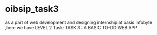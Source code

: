 # oibsip_task3
as a part of web development and designing internship at oasis infobyte ,here we have LEVEL 2 Task: TASK 3 : A BASIC TO-DO WEB APP
